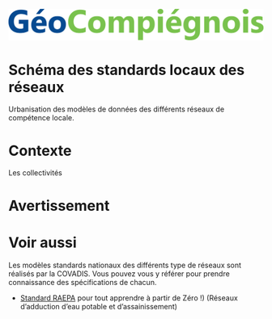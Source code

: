 ![picto](/doc/img/geocompiegnois_2020.jpg)

# Schéma des standards locaux des réseaux

Urbanisation des modèles de données des différents réseaux de compétence locale.

# Contexte

Les collectivités 

# Avertissement

# Voir aussi

Les modèles standards nationaux des différents type de réseaux sont réalisés par la COVADIS. Vous pouvez vous y référer pour prendre connaissance des spécifications de chacun.

* [Standard RAEPA](http://www.geoinformations.developpement-durable.gouv.fr/geostandard-reseaux-d-adduction-d-eau-potable-et-d-a3478.html) pour tout apprendre à partir de Zéro !) (Réseaux d’adduction d’eau potable et d’assainissement)
